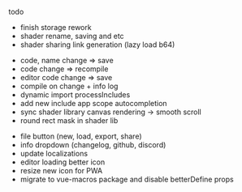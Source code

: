 todo
- finish storage rework
- shader rename, saving and etc
- shader sharing link generation (lazy load b64)


+ code, name change => save
+ code change => recompile
+ editor code change => save
+ compile on change + info log
+ dynamic import processIncludes
+ add new include app scope autocompletion
+ sync shader library canvas rendering -> smooth scroll
+ round rect mask in shader lib

* file button (new, load, export, share)
* info dropdown (changelog, github, discord)
* update localizations
* editor loading better icon
* resize new icon for PWA
* migrate to vue-macros package and disable betterDefine props